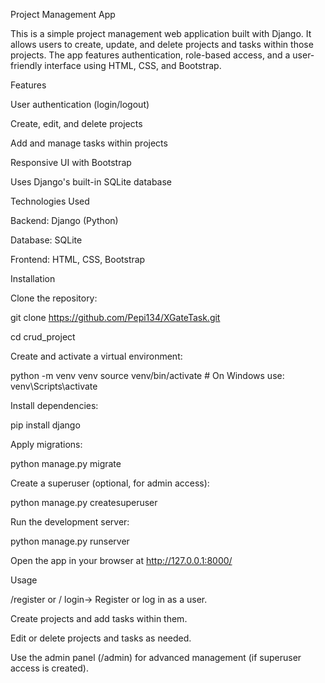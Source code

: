 Project Management App

This is a simple project management web application built with Django. It allows users to create, update, and delete projects and tasks within those projects. The app features authentication, role-based access, and a user-friendly interface using HTML, CSS, and Bootstrap.

Features

User authentication (login/logout)

Create, edit, and delete projects

Add and manage tasks within projects

Responsive UI with Bootstrap

Uses Django's built-in SQLite database

Technologies Used

Backend: Django (Python)

Database: SQLite 

Frontend: HTML, CSS, Bootstrap

Installation

Clone the repository:

git clone   https://github.com/Pepi134/XGateTask.git


cd crud_project

Create and activate a virtual environment:

python -m venv venv
source venv/bin/activate  # On Windows use: venv\Scripts\activate

Install dependencies:

pip install django

Apply migrations:

python manage.py migrate

Create a superuser (optional, for admin access):

python manage.py createsuperuser

Run the development server:

python manage.py runserver

Open the app in your browser at http://127.0.0.1:8000/

Usage

/register or / login-> Register or log in as a user.

Create projects and add tasks within them.

Edit or delete projects and tasks as needed.

Use the admin panel (/admin) for advanced management (if superuser access is created).
